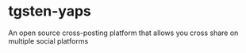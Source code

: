 # tgsten-yaps
An open source cross-posting platform that allows you cross share on multiple social platforms

